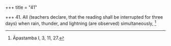 +++
title = "41"

+++
41. All (teachers declare, that the reading shall be interrupted for three days) when rain, thunder, and lightning (are observed) simultaneously, [^29] 


[^29]:  Āpastamba I, 3, 11, 27.

